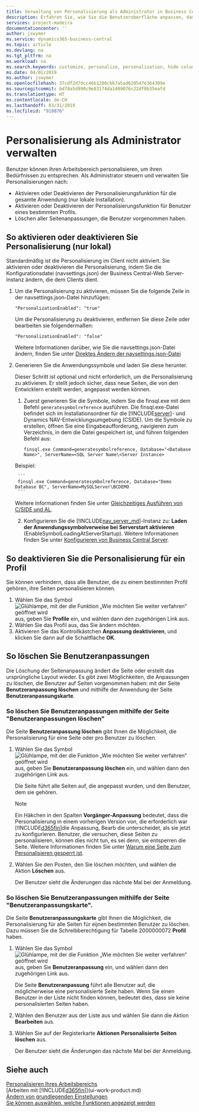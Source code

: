 ```yaml
---
title: Verwaltung von Personalisierung als Administrator in Business Central | Microsoft Docs
description: Erfahren Sie, wie Sie die Benutzeroberfläche anpassen, damit diese Ihren Bedürfnissen entspricht.
services: project-madeira
documentationcenter: ''
author: jswymer
ms.service: dynamics365-business-central
ms.topic: article
ms.devlang: na
ms.tgt_pltfrm: na
ms.workload: na
ms.search.keywords: customize, personalize, personalization, hide columns, remove fields, move fields
ms.date: 04/01/2019
ms.author: jswymer
ms.openlocfilehash: 37cdf2d7dcc46b1286cbb7a5ad620547e364309e
ms.sourcegitcommit: bd78a5d990c9e83174da1409076c22df8b35eafd
ms.translationtype: HT
ms.contentlocale: de-CH
ms.lasthandoff: 03/31/2019
ms.locfileid: "910876"
---
```

# <a name="managing-personalization-as-an-administrator"></a>Personalisierung als Administrator verwalten

 Benutzer können ihren Arbeitsbereich personalisieren, um ihren Bedürfnissen zu entsprechen. Als Administrator steuern und verwalten Sie Personalisierungen nach:

-   Aktivieren oder Deaktivieren der Personalisierungsfunktion für die gesamte Anwendung (nur lokale Installation).
-   Aktivieren oder Deaktivieren der Personalisierungsfunktion für Benutzer eines bestimmten Profils.
-   Löschen aller Seitenanpassungen, die Benutzer vorgenommen haben.

## <a name="EnablePersonalization"></a> So aktivieren oder deaktivieren Sie Personalisierung (nur lokal)

Standardmäßig ist die Personalisierung im Client nicht aktiviert. Sie aktivieren oder deaktivieren die Personalisierung, indem Sie die Konfigurationsdatei (navsettings.json) der Business Central-Web Server-Instanz ändern, die dem Clients dient.

1. Um die Personalisierung zu aktivieren, müssen Sie die folgende Zeile in der navsettings.json-Datei hinzufügen:

    ```
    "PersonalizationEnabled": "true"
    ```

    Um die Personalisierung zu deaktivieren, entfernen Sie diese Zeile oder bearbeiten sie folgendermaßen:

    ```
    "PersonalizationEnabled": "false"
    ```

    Weitere Informationen darüber, wie Sie die navsettings.json-Datei ändern, finden Sie unter [Direktes Ändern der navsettings.json-Datei](https://docs.microsoft.com/en-us/dynamics365/business-central/dev-itpro/administration/configure-web-server?branch=master#Settings)

2. Generieren Sie die Anwendungssymbole und laden Sie diese herunter.

    Dieser Schritt ist optional und nicht erforderlich, um die Personalisierung zu aktivieren. Er stellt jedoch sicher, dass neue Seiten, die von den Entwicklern erstellt werden, angepasst werden können.

    1. Zuerst generieren Sie die Symbole, indem Sie die finsql.exe mit dem Befehl `generatesymbolreference` ausführen. Die finsql.exe-Datei befindet sich im Installationsordner für die [!INCLUDE[server](includes/server.md)]- und Dynamics NAV-Entwicklungsumgebung (CSIDE). Um die Symbole zu erstellen, öffnen Sie eine Eingabeaufforderung, navigieren zum Verzeichnis, in dem die Datei gespeichert ist, und führen folgenden Befehl aus:

        ```
        finsql.exe Command=generatesymbolreference, Database="<Database Name>", ServerName=<SQL Server Name\<Server Instance>
        ```
    Beispiel:

        ```
        finsql.exe Command=generatesymbolreference, Database="Demo Database BC", ServerName=MySQLServer\BCDEMO
        ```

    Weitere Informationen finden Sie unter [Gleichzeitiges Ausführen von C/SIDE und AL](https://docs.microsoft.com/en-us/dynamics365/business-central/dev-itpro/developer/devenv-running-cside-and-al-side-by-side).

    2. Konfigurieren Sie die [!INCLUDE[nav_server_md](includes/nav_server_md.md)]-Instanz zu: **Laden der Anwendungssymbolverweise bei Serverstart aktivieren** (EnableSymbolLoadingAtServerStartup). Weitere Informationen finden Sie unter [Konfigurieren von Business Central Server](https://docs.microsoft.com/en-us/dynamics365/business-central/dev-itpro/administration/configure-server-instance#development-settings).

## <a name="to-disable-personalization-for-a-profile"></a>So deaktivieren Sie die Personalisierung für ein Profil

Sie können verhindern, dass alle Benutzer, die zu einem bestimmten Profil gehören, ihre Seiten personalisieren können.

1. Wählen Sie das Symbol ![Glühlampe, mit der die Funktion „Wie möchten Sie weiter verfahren“ geöffnet wird](media/ui-search/search_small.png "Wie möchten Sie weiter verfahren?") aus, geben Sie **Profile** ein, und wählen dann den zugehörigen Link aus.
2. Wählen Sie das Profil aus, das Sie ändern möchten.
3. Aktivieren Sie das Kontrollkästchen **Anpassung deaktivieren**, und klicken Sie dann auf die Schaltfläche **OK**.

## <a name="to-clear-user-personalizations"></a>So löschen Sie Benutzeranpassungen

Die Löschung der Seitenanpassung ändert die Seite oder erstellt das ursprüngliche Layout wieder. Es gibt zwei Möglichkeiten, die Anpassungen zu löschen, die Benutzer auf Seiten vorgenommen haben: mit der Seite **Benutzeranpassung löschen** und mithilfe der Anwendung der Seite **Benutzeranpassungskarte**.

### <a name="to-clear-user-personalizations-by-using-the-delete-user-personalization-page"></a>So löschen Sie Benutzeranpassungen mithilfe der Seite "Benutzeranpassungen löschen"

Die Seite **Benutzeranpassung löschen** gibt Ihnen die Möglichkeit, die Personalisierung für eine Seite oder pro Benutzer zu löschen.

1. Wählen Sie das Symbol ![Glühlampe, mit der die Funktion „Wie möchten Sie weiter verfahren“ geöffnet wird](media/ui-search/search_small.png "Wie möchten Sie weiter verfahren?") aus, geben Sie **Benutzeranpassung löschen** ein, und wählen dann den zugehörigen Link aus.

    Die Seite führt alle Seiten auf, die angepasst wurden, und den Benutzer, dem sie gehören.

    >[!NOTE]
    > Ein Häkchen in den Spalten **Vorgänger-Anpassung** bedeutet, dass die Personalisierung in einem vorherigen Version von, die erforderlich war [!INCLUDE[d365fin](includes/d365fin_md.md)]die Anpassung, Bearb die unterscheidet, als sie jetzt zu konfigurieren. Benutzer, die versuchen, diese Seiten zu personalisieren, können dies nicht tun, es sei denn, sie entsperren die Seite. Weitere Informationen finden Sie unter [Warum eine Seite zum Personalisieren gesperrt ist](ui-personalization-locked.md).

2. Wählen Sie den Posten, den Sie löschen möchten, und wählen die Aktion **Löschen** aus.

    Der Benutzer sieht die Änderungen das nächste Mal bei der Anmeldung.

### <a name="to-clear-user-personalizations-by-using-the-user-personalization-card-page"></a>So löschen Sie Benutzeranpassungen mithilfe der Seite "Benutzeranpassungskarte".

Die Seite **Benutzeranpassungskarte** gibt Ihnen die Möglichkeit, die Personalisierung für alle Seiten für eijnen bestimmten Benutzer zu löschen. Dazu müssen Sie die Schreibberechtigung für Tabelle 2000000072 **Profil** haben.

1. Wählen Sie das Symbol ![Glühlampe, mit der die Funktion „Wie möchten Sie weiter verfahren“ geöffnet wird](media/ui-search/search_small.png "Wie möchten Sie weiter verfahren?") aus, geben Sie **Benutzeranpassung** ein, und wählen dann den zugehörigen Link aus.

    Die Seite **Benutzeranpassung** führt alle Benutzer auf, die möglicherweise eine personalisierte Seite haben. Wenn Sie einen Benutzer in der Liste nicht finden können, bedeutet dies, dass sie keine personalisierten Seiten haben.

2. Wählen den Benutzer aus der Liste aus und wählen Sie dann die Aktion **Bearbeiten** aus.

3. Wählen Sie auf der Registerkarte **Aktionen** **Personalisierte Seiten löschen** aus.

    Der Benutzer sieht die Änderungen das nächste Mal bei der Anmeldung.

## <a name="see-also"></a>Siehe auch
[Personalisieren Ihres Arbeitsbereichs](ui-personalization-user.md)  
[Arbeiten mit [!INCLUDE[d365fin](includes/d365fin_md.md)]](ui-work-product.md)  
[Ändern von grundlegenden Einstellungen](ui-change-basic-settings.md)  
[Sie können auswählen, welche Funktionen angezeigt werden](ui-experiences.md)  

